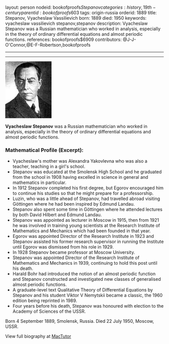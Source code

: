 layout: person
nodeid: bookofproofs$Stepanov
categories: history,19th-century
parentid: bookofproofs$603
tags: origin-russia
orderid: 1889
title: Stepanov, Vyacheslaw Vassilievich
born: 1889
died: 1950
keywords: vyacheslaw vassilievich stepanov,stepanov
description: Vyacheslaw Stepanov was a Russian mathematician who worked in analysis, especially in the theory of ordinary differential equations and almost periodic functions.
references: bookofproofs$6909
contributors: @J-J-O'Connor,@E-F-Robertson,bookofproofs

---



---

![Stepanov.jpg](https://github.com/bookofproofs/bookofproofs.github.io/blob/main/_sources/_assets/images/portraits/Stepanov.jpg?raw=true)

**Vyacheslaw Stepanov** was a Russian mathematician who worked in analysis, especially in the theory of ordinary differential equations and almost periodic functions.

### Mathematical Profile (Excerpt):
* Vyacheslaw's mother was Alexandra Yakovlevna who was also a teacher, teaching in a girl's school.
* Stepanov was educated at the Smolensk High School and he graduated from the school in 1908 having excelled in science in general and mathematics in particular.
* In 1912 Stepanov completed his first degree, but Egorov encouraged him to continue his studies so that he might prepare for a professorship.
* Luzin, who was a little ahead of Stepanov, had travelled abroad visiting Göttingen where he had been inspired by Edmund Landau.
* Stepanov also spent some time in Göttingen where he attended lectures by both David Hilbert and Edmund Landau.
* Stepanov was appointed as lecturer in Moscow in 1915, then from 1921 he was involved in training young scientists at the Research Institute of Mathematics and Mechanics which had been founded in that year.
* Egorov was appointed Director of the Research Institute in 1923 and Stepanov assisted his former research supervisor in running the Institute until Egorov was dismissed from his role in 1929.
* In 1928 Stepanov became professor at Moscow University.
* Stepanov was appointed Director of the Research Institute of Mathematics and Mechanics in 1939, continuing to hold this post until his death.
* Harald Bohr had introduced the notion of an almost periodic function and Stepanov constructed and investigated new classes of generalised almost periodic functions.
* A graduate-level text Qualitative Theory of Differential Equations by Stepanov and his student Viktor V Nemytskii became a classic, the 1960 edition being reprinted in 1989.
* Four years before his death, Stepanov was honoured with election to the Academy of Sciences of the USSR.

Born 4 September 1889, Smolensk, Russia. Died 22 July 1950, Moscow, USSR.

View full biography at [MacTutor](https://mathshistory.st-andrews.ac.uk/Biographies/Stepanov/)
